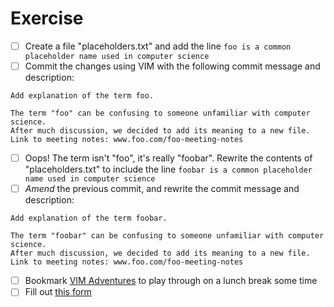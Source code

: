 # Exercise

- [ ] Create a file "placeholders.txt" and add the line `foo is a common placeholder name used in computer science`
- [ ] Commit the changes using VIM with the following commit message and description:

```
Add explanation of the term foo.

The term "foo" can be confusing to someone unfamiliar with computer science.
After much discussion, we decided to add its meaning to a new file.
Link to meeting notes: www.foo.com/foo-meeting-notes
```

- [ ] Oops! The term isn't "foo", it's really "foobar". Rewrite the contents of "placeholders.txt" to include the line `foobar is a common placeholder name used in computer science`
- [ ] *Amend* the previous commit, and rewrite the commit message and description:

```
Add explanation of the term foobar.

The term "foobar" can be confusing to someone unfamiliar with computer science.
After much discussion, we decided to add its meaning to a new file.
Link to meeting notes: www.foo.com/foo-meeting-notes
```

- [ ] Bookmark [VIM Adventures](http://vim-adventures.com) to play through on a lunch break some time
- [ ] Fill out [this form](https://forms.gle/haNbc7fq2iZz6Kw58)
